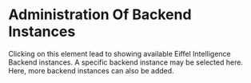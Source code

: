 # Administration Of Backend Instances

Clicking on this element lead to showing available Eiffel Intelligence Backend instances. A specific backend instance may be selected here. Here, more backend instances can also be added.
